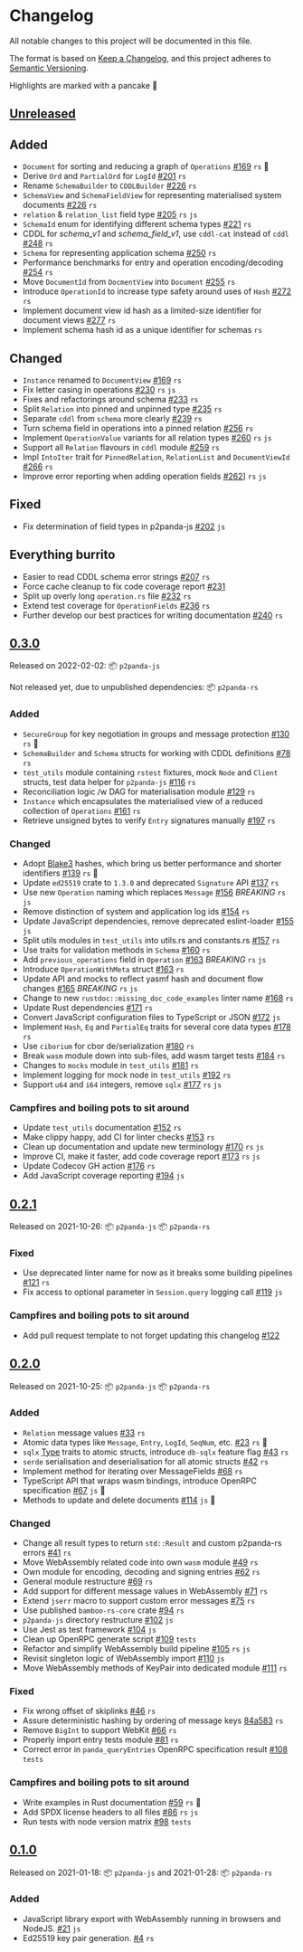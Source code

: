 # Changelog

All notable changes to this project will be documented in this file.

The format is based on [Keep a Changelog](https://keepachangelog.com/en/1.0.0/),
and this project adheres to [Semantic Versioning](https://semver.org/spec/v2.0.0.html).

Highlights are marked with a pancake 🥞

## [Unreleased]

## Added

- `Document` for sorting and reducing a graph of `Operations` [#169](https://github.com/p2panda/p2panda/pull/169) `rs` 🥞
- Derive `Ord` and `PartialOrd` for `LogId` [#201](https://github.com/p2panda/p2panda/pull/201) `rs`
- Rename `SchemaBuilder` to `CDDLBuilder` [#226](https://github.com/p2panda/p2panda/pull/226) `rs`
- `SchemaView` and `SchemaFieldView` for representing materialised system documents [#226](https://github.com/p2panda/p2panda/pull/226) `rs`
- `relation` & `relation_list` field type [#205](https://github.com/p2panda/p2panda/pull/205) `rs` `js`
- `SchemaId` enum for identifying different schema types [#221](https://github.com/p2panda/p2panda/pull/221) `rs`
- CDDL for _schema_v1_ and _schema_field_v1_, use `cddl-cat` instead of `cddl` [#248](https://github.com/p2panda/p2panda/pull/248) `rs`
- `Schema` for representing application schema [#250](https://github.com/p2panda/p2panda/pull/250) `rs`
- Performance benchmarks for entry and operation encoding/decoding [#254](https://github.com/p2panda/p2panda/pull/254) `rs`
- Move `DocumentId` from `DocmentView` into `Document` [#255](https://github.com/p2panda/p2panda/pull/255) `rs`
- Introduce `OperationId` to increase type safety around uses of `Hash` [#272](https://github.com/p2panda/p2panda/pull/272) `rs`
- Implement document view id hash as a limited-size identifier for document views [#277](https://github.com/p2panda/p2panda/pull/277) `rs`
- Implement schema hash id as a unique identifier for schemas `rs`

## Changed

- `Instance` renamed to `DocumentView` [#169](https://github.com/p2panda/p2panda/pull/169) `rs`
- Fix letter casing in operations [#230](https://github.com/p2panda/p2panda/pull/230) `rs` `js`
- Fixes and refactorings around schema [#233](https://github.com/p2panda/p2panda/pull/233) `rs`
- Split `Relation` into pinned and unpinned type [#235](https://github.com/p2panda/p2panda/pull/235) `rs`
- Separate `cddl` from `schema` more clearly [#239](https://github.com/p2panda/p2panda/pull/239) `rs`
- Turn schema field in operations into a pinned relation [#256](https://github.com/p2panda/p2panda/pull/256) `rs`
- Implement `OperationValue` variants for all relation types [#260](https://github.com/p2panda/p2panda/pull/260) `rs` `js`
- Support all `Relation` flavours in `cddl` module [#259](https://github.com/p2panda/p2panda/pull/259) `rs`
- Impl `IntoIter` trait for `PinnedRelation`, `RelationList` and `DocumentViewId` [#266](https://github.com/p2panda/p2panda/pull/266) `rs`
- Improve error reporting when adding operation fields [#262](https://github.com/p2panda/p2panda/issues/262)] `rs` `js`

## Fixed

- Fix determination of field types in p2panda-js [#202](https://github.com/p2panda/p2panda/pull/202) `js`

## Everything burrito

- Easier to read CDDL schema error strings [#207](https://github.com/p2panda/p2panda/pull/207) `rs`
- Force cache cleanup to fix code coverage report [#231](https://github.com/p2panda/p2panda/pull/231)
- Split up overly long `operation.rs` file [#232](https://github.com/p2panda/p2panda/pull/232) `rs`
- Extend test coverage for `OperationFields` [#236](https://github.com/p2panda/p2panda/pull/236) `rs`
- Further develop our best practices for writing documentation [#240](https://github.com/p2panda/p2panda/pull/240) `rs`

## [0.3.0]

Released on 2022-02-02: :package: `p2panda-js`

Not released yet, due to unpublished dependencies: :package: `p2panda-rs`

### Added

- `SecureGroup` for key negotiation in groups and message protection [#130](https://github.com/p2panda/p2panda/pull/130) `rs` 🥞
- `SchemaBuilder` and `Schema` structs for working with CDDL definitions [#78](https://github.com/p2panda/p2panda/pull/78) `rs`
- `test_utils` module containing `rstest` fixtures, mock `Node` and `Client` structs, test data helper for `p2panda-js` [#116](https://github.com/p2panda/p2panda/pull/116) `rs`
- Reconciliation logic /w DAG for materialisation module [#129](https://github.com/p2panda/p2panda/pull/129) `rs`
- `Instance` which encapsulates the materialised view of a reduced collection of `Operations` [#161](https://github.com/p2panda/p2panda/pull/161) `rs`
- Retrieve unsigned bytes to verify `Entry` signatures manually [#197](https://github.com/p2panda/p2panda/pull/197/files) `rs`

### Changed

- Adopt [Blake3](https://github.com/BLAKE3-team/BLAKE3) hashes, which bring us better performance and shorter identifiers [#139](https://github.com/p2panda/p2panda/pull/139) `rs` 🥞
- Update `ed25519` crate to `1.3.0` and deprecated `Signature` API [#137](https://github.com/p2panda/p2panda/pull/137) `rs`
- Use new `Operation` naming which replaces `Message` [#156](https://github.com/p2panda/p2panda/pull/156) _BREAKING_ `rs` `js`
- Remove distinction of system and application log ids [#154](https://github.com/p2panda/p2panda/pull/154) `rs`
- Update JavaScript dependencies, remove deprecated eslint-loader [#155](https://github.com/p2panda/p2panda/pull/155) `js`
- Split utils modules in `test_utils` into utils.rs and constants.rs [#157](https://github.com/p2panda/p2panda/pull/157) `rs`
- Use traits for validation methods in `Schema` [#160](https://github.com/p2panda/p2panda/pull/160) `rs`
- Add `previous_operations` field in `Operation` [#163](https://github.com/p2panda/p2panda/pull/163) _BREAKING_ `rs` `js`
- Introduce `OperationWithMeta` struct [#163](https://github.com/p2panda/p2panda/pull/163) `rs`
- Update API and mocks to reflect yasmf hash and document flow changes [#165](https://github.com/p2panda/p2panda/pull/165) _BREAKING_ `rs` `js`
- Change to new `rustdoc::missing_doc_code_examples` linter name [#168](https://github.com/p2panda/p2panda/pull/168) `rs`
- Update Rust dependencies [#171](https://github.com/p2panda/p2panda/pull/171) `rs`
- Convert JavaScript configuration files to TypeScript or JSON [#172](https://github.com/p2panda/p2panda/pull/172) `js`
- Implement `Hash`, `Eq` and `PartialEq` traits for several core data types [#178](https://github.com/p2panda/p2panda/pull/178) `rs`
- Use `ciborium` for cbor de/serialization [#180](https://github.com/p2panda/p2panda/pull/180) `rs`
- Break `wasm` module down into sub-files, add wasm target tests [#184](https://github.com/p2panda/p2panda/pull/184) `rs`
- Changes to `mocks` module in `test_utils` [#181](https://github.com/p2panda/p2panda/pull/181) `rs`
- Implement logging for mock node in `test_utils` [#192](https://github.com/p2panda/p2panda/pull/192) `rs`
- Support `u64` and `i64` integers, remove `sqlx` [#177](https://github.com/p2panda/p2panda/pull/177) `rs` `js`

### Campfires and boiling pots to sit around

- Update `test_utils` documentation [#152](https://github.com/p2panda/p2panda/pull/152) `rs`
- Make clippy happy, add CI for linter checks [#153](https://github.com/p2panda/p2panda/pull/153) `rs`
- Clean up documentation and update new terminology [#170](https://github.com/p2panda/p2panda/pull/170) `rs` `js`
- Improve CI, make it faster, add code coverage report [#173](https://github.com/p2panda/p2panda/pull/173) `rs` `js`
- Update Codecov GH action [#176](https://github.com/p2panda/p2panda/pull/176) `rs`
- Add JavaScript coverage reporting [#194](https://github.com/p2panda/p2panda/pull/194) `js`

## [0.2.1]

Released on 2021-10-26: :package: `p2panda-js` :package: `p2panda-rs`

### Fixed

- Use deprecated linter name for now as it breaks some building pipelines [#121](https://github.com/p2panda/p2panda/pull/121) `rs`
- Fix access to optional parameter in `Session.query` logging call [#119](https://github.com/p2panda/p2panda/issues/119) `js`

### Campfires and boiling pots to sit around

- Add pull request template to not forget updating this changelog [#122](https://github.com/p2panda/p2panda/pull/122)

## [0.2.0]

Released on 2021-10-25: :package: `p2panda-js` :package: `p2panda-rs`

### Added

- `Relation` message values [#33](https://github.com/p2panda/p2panda/pull/33) `rs`
- Atomic data types like `Message`, `Entry`, `LogId`, `SeqNum`, etc. [#23](https://github.com/p2panda/p2panda/pull/23) `rs` 🥞
- `sqlx` [Type](https://docs.rs/sqlx/0.5.1/sqlx/trait.Type.html) traits to atomic structs, introduce `db-sqlx` feature flag [#43](https://github.com/p2panda/p2panda/pull/43) `rs`
- `serde` serialisation and deserialisation for all atomic structs [#42](https://github.com/p2panda/p2panda/pull/42) `rs`
- Implement method for iterating over MessageFields [#68](https://github.com/p2panda/p2panda/pull/68) `rs`
- TypeScript API that wraps wasm bindings, introduce OpenRPC specification [#67](https://github.com/p2panda/p2panda/pull/67) `js` 🥞
- Methods to update and delete documents [#114](https://github.com/p2panda/p2panda/pull/114) `js` 🥞

### Changed

- Change all result types to return `std::Result` and custom p2panda-rs errors [#41](https://github.com/p2panda/p2panda/pull/41) `rs`
- Move WebAssembly related code into own `wasm` module [#49](https://github.com/p2panda/p2panda/pull/49) `rs`
- Own module for encoding, decoding and signing entries [#62](https://github.com/p2panda/p2panda/pull/62) `rs`
- General module restructure [#69](https://github.com/p2panda/p2panda/pull/69) `rs`
- Add support for different message values in WebAssembly [#71](https://github.com/p2panda/p2panda/pull/71) `rs`
- Extend `jserr` macro to support custom error messages [#75](https://github.com/p2panda/p2panda/pull/75) `rs`
- Use published `bamboo-rs-core` crate [#94](https://github.com/p2panda/p2panda/pull/94) `rs`
- `p2panda-js` directory restructure [#102](https://github.com/p2panda/p2panda/pull/102) `js`
- Use Jest as test framework [#104](https://github.com/p2panda/p2panda/pull/104) `js`
- Clean up OpenRPC generate script [#109](https://github.com/p2panda/p2panda/pull/109) `tests`
- Refactor and simplify WebAssembly build pipeline [#105](https://github.com/p2panda/p2panda/pull/105) `rs` `js`
- Revisit singleton logic of WebAssembly import [#110](https://github.com/p2panda/p2panda/pull/110) `js`
- Move WebAssembly methods of KeyPair into dedicated module [#111](https://github.com/p2panda/p2panda/pull/111) `rs`

### Fixed

- Fix wrong offset of skiplinks [#46](https://github.com/p2panda/p2panda/pull/46) `rs`
- Assure deterministic hashing by ordering of message keys [84a583](https://github.com/p2panda/p2panda/commit/84a583eb58614e8c5ae76c80f2f04ee96db98713) `rs`
- Remove `BigInt` to support WebKit [#66](https://github.com/p2panda/p2panda/pull/66) `rs`
- Properly import entry tests module [#81](https://github.com/p2panda/p2panda/pull/81) `rs`
- Correct error in `panda_queryEntries` OpenRPC specification result [#108](https://github.com/p2panda/p2panda/pull/108) `tests`

### Campfires and boiling pots to sit around

- Write examples in Rust documentation [#59](https://github.com/p2panda/p2panda/pull/59) `rs` 🥞
- Add SPDX license headers to all files [#86](https://github.com/p2panda/p2panda/pull/86) `rs` `js`
- Run tests with node version matrix [#98](https://github.com/p2panda/p2panda/pull/98) `tests`

## [0.1.0]

Released on 2021-01-18: :package: `p2panda-js` and 2021-01-28: :package: `p2panda-rs`

### Added

- JavaScript library export with WebAssembly running in browsers and NodeJS. [#21](https://github.com/p2panda/p2panda/pull/21) `js`
- Ed25519 key pair generation. [#4](https://github.com/p2panda/p2panda/pull/4) `rs`

[unreleased]: https://github.com/p2panda/p2panda/compare/v0.3.0...HEAD
[0.3.0]: https://github.com/p2panda/p2panda/releases/tag/v0.3.0
[0.2.1]: https://github.com/p2panda/p2panda/releases/tag/v0.2.1
[0.2.0]: https://github.com/p2panda/p2panda/releases/tag/v0.2.0
[0.1.0]: https://github.com/p2panda/p2panda/releases/tag/v0.1.0
